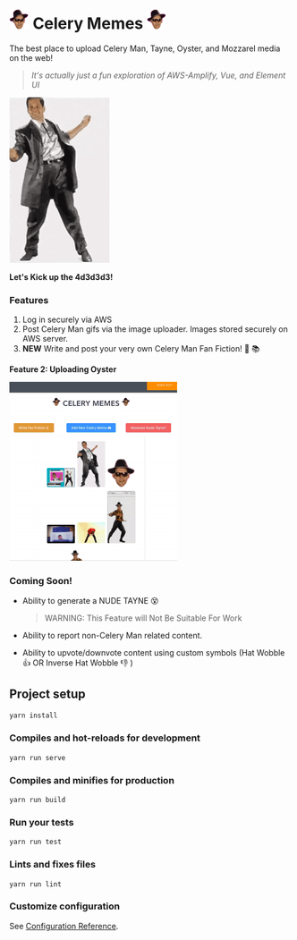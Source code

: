 # <img src="./src/assets/hat-wobble.png" width="35px" height="35px"> Celery Memes <img src="./src/assets/hat-wobble.png" width="35px" height="35px">

The best place to upload Celery Man, Tayne, Oyster, and Mozzarel media on the web!

> _It's actually just a fun exploration of AWS-Amplify, Vue, and Element UI_

![](./src/assets/celeryman.gif)

**Let's Kick up the 4d3d3d3!**

### Features

1. Log in securely via AWS
2. Post Celery Man gifs via the image uploader. Images stored securely on AWS server.
3. **NEW** Write and post your very own Celery Man Fan Fiction! :tada: :books:

**Feature 2: Uploading Oyster**

![](./src/assets/celery-memes-upload.gif)

### Coming Soon!

- Ability to generate a NUDE TAYNE :dizzy_face:

  > WARNING: This Feature will Not Be Suitable For Work

- Ability to report non-Celery Man related content.
- Ability to upvote/downvote content using custom symbols (Hat Wobble :thumbsup: OR Inverse Hat Wobble :thumbsdown: )

## Project setup

```
yarn install
```

### Compiles and hot-reloads for development

```
yarn run serve
```

### Compiles and minifies for production

```
yarn run build
```

### Run your tests

```
yarn run test
```

### Lints and fixes files

```
yarn run lint
```

### Customize configuration

See [Configuration Reference](https://cli.vuejs.org/config/).
